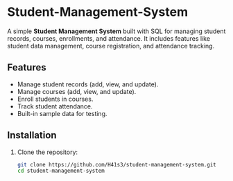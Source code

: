 # Student-Management-System

A simple **Student Management System** built with SQL for managing student records, courses, enrollments, and attendance. It includes features like student data management, course registration, and attendance tracking.

## Features

- Manage student records (add, view, and update).
- Manage courses (add, view, and update).
- Enroll students in courses.
- Track student attendance.
- Built-in sample data for testing.

## Installation

1. Clone the repository:
   ```bash
   git clone https://github.com/H41s3/student-management-system.git
   cd student-management-system
